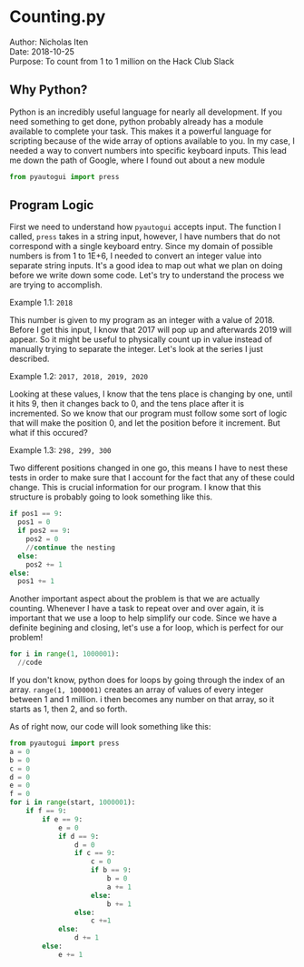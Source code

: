 # Counting.py
Author: Nicholas Iten  
Date: 2018-10-25  
Purpose: To count from 1 to 1 million on the Hack Club Slack  

## Why Python?
Python is an incredibly useful language for nearly all development. 
If you need something to get done, python probably already has a module 
available to complete your task. This makes it a powerful language for
scripting because of the wide array of options available to you. In my
case, I needed a way to convert numbers into specific keyboard inputs.
This lead me down the path of Google, where I found out about a new module
```python
from pyautogui import press
```

## Program Logic
First we need to understand how `pyautogui` accepts input. The function I called,
`press` takes in a string input, however, I have numbers that do not correspond with
a single keyboard entry. Since my domain of possible numbers is from 1 to 1E+6, I needed
to convert an integer value into separate string inputs. It's a good idea to map out what
we plan on doing before we write down some code. Let's try to understand the process we are trying
to accomplish.

Example 1.1: `2018`

This number is given to my program as an integer with a value of 2018. 
Before I get this input, I know that 2017 will pop up and afterwards 2019 will appear.
So it might be useful to physically count up in value instead of manually trying to separate
the integer. Let's look at the series I just described.

Example 1.2: `2017, 2018, 2019, 2020`

Looking at these values, I know that the tens place is changing by one, until it hits 9,
then it changes back to 0, and the tens place after it is incremented. So we know that our
program must follow some sort of logic that will make the position 0, and let the position before it increment.
But what if this occured?

Example 1.3: `298, 299, 300`

Two different positions changed in one go, this means I have to nest these tests in order to make sure that I
account for the fact that any of these could change. This is crucial information for our program. I know that
this structure is probably going to look something like this.

```python
if pos1 == 9:
  pos1 = 0
  if pos2 == 9:
    pos2 = 0
    //continue the nesting
  else:
    pos2 += 1
else:
  pos1 += 1
```

Another important aspect about the problem is that we are actually counting.
Whenever I have a task to repeat over and over again, it is important that
we use a loop to help simplify our code. Since we have a definite begining and
closing, let's use a for loop, which is perfect for our problem!

```python
for i in range(1, 1000001):
  //code
```

If you don't know, python does for loops by going through the index of an array. 
`range(1, 1000001)` creates an array of values of every integer between 1 and 1 million.
i then becomes any number on that array, so it starts as 1, then 2, and so forth.

As of right now, our code will look something like this:

```python
from pyautogui import press
a = 0
b = 0
c = 0
d = 0
e = 0
f = 0
for i in range(start, 1000001):
    if f == 9:
        if e == 9:
            e = 0
            if d == 9:
                d = 0
                if c == 9:
                    c = 0
                    if b == 9:
                        b = 0
                        a += 1
                    else:
                        b += 1
                else:
                    c +=1
            else:
                d += 1
        else:
            e += 1
```
